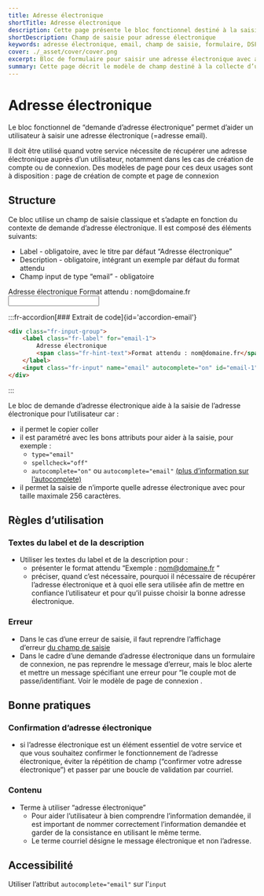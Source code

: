 ```yaml
---
title: Adresse électronique
shortTitle: Adresse électronique
description: Cette page présente le bloc fonctionnel destiné à la saisie d’une adresse électronique dans un formulaire avec les règles d’utilisation, les bonnes pratiques et les recommandations d’accessibilité associées.
shortDescription: Champ de saisie pour adresse électronique
keywords: adresse électronique, email, champ de saisie, formulaire, DSFR, accessibilité, autocomplete, validation, création de compte, connexion
cover: ./_asset/cover/cover.png
excerpt: Bloc de formulaire pour saisir une adresse électronique avec aide à la saisie, messages d’erreur et recommandations d’usage.
summary: Cette page décrit le modèle de champ destiné à la collecte d’une adresse électronique dans les services en ligne. Elle précise la structure attendue, les attributs HTML à utiliser, les règles d’écriture du label et de la description, ainsi que les messages d’erreur appropriés. Des recommandations sont fournies pour éviter les doublons de saisie et assurer la cohérence du terme utilisé. L’accessibilité est également prise en compte grâce aux bonnes pratiques de configuration technique.
---
```


# Adresse électronique

Le bloc fonctionnel de “demande d’adresse électronique” permet d’aider un utilisateur à saisir une adresse électronique (=adresse email).

Il doit être utilisé quand votre service nécessite de récupérer une adresse électronique auprès d’un utilisateur, notamment dans les cas de création de compte ou de connexion. Des modèles de page pour ces deux usages sont à disposition : page de création de compte et page de connexion

## Structure

Ce bloc utilise un champ de saisie classique et s’adapte en fonction du contexte de demande d’adresse électronique. Il est composé des éléments suivants:

- Label - obligatoire, avec le titre par défaut “Adresse électronique”
- Description - obligatoire, intégrant un exemple par défaut du format attendu
- Champ input de type “email” - obligatoire

<div class="dsfr-doc-preview">
<div class="fr-input-group">
    <label class="fr-label" for="email-1">
        Adresse électronique
        <span class="fr-hint-text">Format attendu : nom@domaine.fr</span>
    </label>
    <input class="fr-input" name="email" autocomplete="on" id="email-1" type="email">
</div>
</div>

:::fr-accordion[### Extrait de code]{id='accordion-email'}

```html
<div class="fr-input-group">
    <label class="fr-label" for="email-1">
        Adresse électronique
        <span class="fr-hint-text">Format attendu : nom@domaine.fr</span>
    </label>
    <input class="fr-input" name="email" autocomplete="on" id="email-1" type="email">
</div>
```
:::

Le bloc de demande d’adresse électronique aide à la saisie de l’adresse électronique pour l’utilisateur car :

- il permet le copier coller
- il est paramétré avec les bons attributs pour aider à la saisie, pour exemple :
    - `type="email"`
    - `spellcheck="off"`
    - `autocomplete="on"` ou `autocomplete="email"` [(plus d’information sur l’autocomplete)](https://developer.mozilla.org/fr/docs/Web/HTML/Attributes/autocomplete)
- il permet la saisie de n’importe quelle adresse électronique avec pour taille maximale 256 caractères.

## Règles d’utilisation

### Textes du label et de la description

- Utiliser les textes du label et de la description pour :
    - présenter le format attendu “Exemple : nom@domaine.fr “
    - préciser, quand c’est nécessaire, pourquoi il nécessaire de récupérer l’adresse électronique et à quoi elle sera utilisée afin de mettre en confiance l’utilisateur et pour qu’il puisse choisir la bonne adresse électronique.

### Erreur

- Dans le cas d’une erreur de saisie, il faut reprendre l’affichage d’erreur [du champ de saisie](../../../../../component/input/_part/doc/index.md)
- Dans le cadre d’une demande d’adresse électronique dans un formulaire de connexion, ne pas reprendre le message d’erreur, mais le bloc alerte et mettre un message spécifiant une erreur pour “le couple mot de passe/identifiant. Voir le modèle de page de connexion .

## Bonne pratiques

### Confirmation d’adresse électronique

- si l’adresse électronique est un élément essentiel de votre service et que vous souhaitez confirmer le fonctionnement de l’adresse électronique, éviter la répétition de champ (“confirmer votre adresse électronique”) et passer par une boucle de validation par courriel.

### Contenu

- Terme à utiliser “adresse électronique”
    - Pour aider l’utilisateur à bien comprendre l’information demandée, il est important de nommer correctement l’information demandée et garder de la consistance en utilisant le même terme.
    - Le terme courriel désigne le message électronique et non l’adresse.

## Accessibilité

Utiliser l’attribut `autocomplete="email"` sur l’`input`